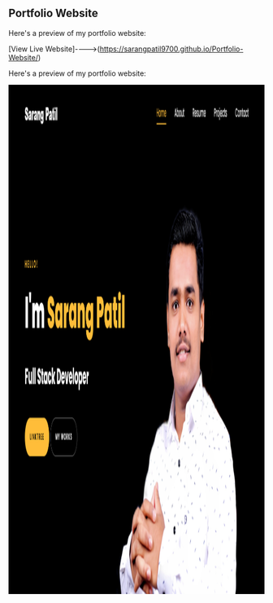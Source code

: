 ## Portfolio Website

Here's a preview of my portfolio website:

[View Live Website]---->(https://sarangpatil9700.github.io/Portfolio-Website/)

Here's a preview of my portfolio website:

<img src="https://github.com/SarangPatil9700/Portfolio-Website/blob/main/screenshots/Screenshot%20(17).png" alt="Portfolio Website Screenshot" height="1000" width="1994">
